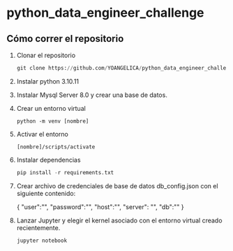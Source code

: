 # python_data_engineer_challenge

## Cómo correr el repositorio

1. Clonar el repositorio 

    ```python
    git clone https://github.com/YOANGELICA/python_data_engineer_challenge
    ```

2. Instalar python 3.10.11

3. Instalar Mysql Server 8.0 y crear una base de datos.

4. Crear un entorno virtual

    `python -m venv [nombre]`

5. Activar el entorno

    `[nombre]/scripts/activate`

6. Instalar dependencias

    ```python
    pip install -r requirements.txt
    ```

7. Crear archivo de credenciales de base de datos db_config.json con el siguiente contenido:

    {
        "user":"",
        "password":"",
        "host":"",
        "server": "",
        "db":""
    }

8. Lanzar Jupyter y elegir el kernel asociado con el entorno virtual creado recientemente.

    ```python
    jupyter notebook
    ```